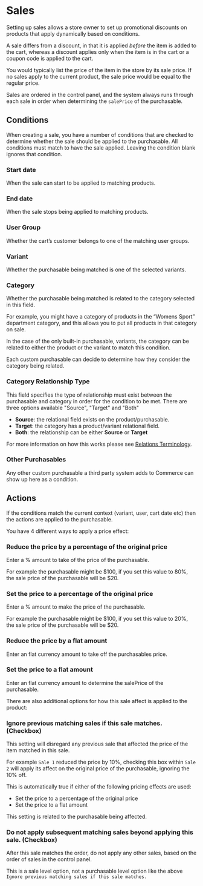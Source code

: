 # Sales

Setting up sales allows a store owner to set up promotional discounts on products that apply dynamically based on conditions.

A sale differs from a discount, in that it is applied _before_ the item is added to the cart, whereas a discount applies only when the item is in the cart or a coupon code is applied to the cart.

You would typically list the price of the item in the store by its sale price. If no sales apply to the current product, the sale price would be equal to the regular price.

Sales are ordered in the control panel, and the system always runs through each sale in order when determining the `salePrice` of the purchasable.

## Conditions

When creating a sale, you have a number of conditions that are checked to determine whether the sale should be applied to the purchasable. All conditions must match to have the sale applied. Leaving the condition blank ignores that condition.

### Start date

When the sale can start to be applied to matching products.

### End date

When the sale stops being applied to matching products.

### User Group

Whether the cart’s customer belongs to one of the matching user groups.

### Variant

Whether the purchasable being matched is one of the selected variants.

### Category

Whether the purchasable being matched is related to the category selected in this field.

For example, you might have a category of products in the “Womens Sport” department category, and this allows you to put all products in that category on sale.

In the case of the only built-in purchasable, variants, the category can be related to either the product or the variant to match this condition.

Each custom purchasable can decide to determine how they consider the category being related.

### Category Relationship Type

This field specifies the type of relationship must exist between the purchasable and category in order for the condition to be met. There are three options available "Source", "Target" and "Both"

- **Source**: the relational field exists on the product/purchasable.
- **Target**: the category has a product/variant relational field.
- **Both**: the relationship can be either **Source** or **Target**

For more information on how this works please see [Relations Terminology](https://docs.craftcms.com/v3/relations.html#terminology).

### Other Purchasables

Any other custom purchasable a third party system adds to Commerce can show up here as a condition.

## Actions

If the conditions match the current context (variant, user, cart date etc) then the actions are applied to the purchasable.

You have 4 different ways to apply a price effect:

### Reduce the price by a percentage of the original price

Enter a % amount to take of the price of the purchasable.

For example the purchasable might be $100, if you set this value to 80%, the sale price of the purchasable will be $20.

### Set the price to a percentage of the original price

Enter a % amount to make the price of the purchasable.

For example the purchasable might be $100, if you set this value to 20%, the sale price of the purchasable will be $20.

### Reduce the price by a flat amount

Enter an flat currency amount to take off the purchasables price.

### Set the price to a flat amount

Enter an flat currency amount to determine the salePrice of the purchasable.

There are also additional options for how this sale affect is applied to the product:

### Ignore previous matching sales if this sale matches. (Checkbox)

This setting will disregard any previous sale that affected the price of the item matched in this sale.

For example `Sale 1` reduced the price by 10%, checking this box within `Sale 2` will apply its affect on the original price of the purchasable, ignoring the 10% off.

This is automatically true if either of the following pricing effects are used:

- Set the price to a percentage of the original price
- Set the price to a flat amount

This setting is related to the purchasable being affected.

### Do not apply subsequent matching sales beyond applying this sale. (Checkbox)

After this sale matches the order, do not apply any other sales, based on the order of sales in the control panel.

This is a sale level option, not a purchasable level option like the above `Ignore previous matching sales if this sale matches.`
